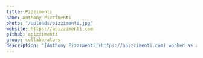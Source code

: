 ```yaml
---
title: Pizzimenti
name: Anthony Pizzimenti
photo: "/uploads/pizzimenti.jpg"
website: https://apizzimenti.com
github: apizzimenti
group: collaborators
description: "[Anthony Pizzimenti](https://apizzimenti.com) worked as a data scientist at MGGG on web, software, and research projects. Anthony completed his undergrad at the University of Iowa where he studied math and computer science, and has now started a math PhD at George Mason University."
---
```

